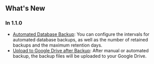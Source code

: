 ## What's New

### In 1.1.0
* [Automated Database Backup](https://youtube.com/shorts/dWePWDncx0k): You can configure the intervals for automated database backups, as well as the number of retained backups and the maximum retention days.
* [Upload to Google Drive after Backup](https://youtu.be/hOJdtKElLuw): After manual or automated backup, the backup files will be uploaded to your Google Drive.
